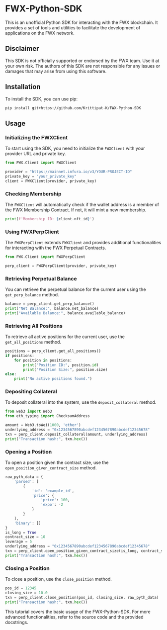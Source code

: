 # FWX-Python-SDK

This is an unofficial Python SDK for interacting with the FWX blockchain. It provides a set of tools and utilities to facilitate the development of applications on the FWX network.

## Disclaimer

This SDK is not officially supported or endorsed by the FWX team. Use it at your own risk. The authors of this SDK are not responsible for any issues or damages that may arise from using this software.

## Installation

To install the SDK, you can use pip:

```sh
pip install git+https://github.com/Krittipat-K/FWX-Python-SDK
```

## Usage

### Initializing the FWXClient

To start using the SDK, you need to initialize the `FWXClient` with your provider URL and private key.

```python
from FWX.Client import FWXClient

provider = "https://mainnet.infura.io/v3/YOUR-PROJECT-ID"
private_key = "your_private_key"
client = FWXClient(provider, private_key)
```

### Checking Membership

The `FWXClient` will automatically check if the wallet address is a member of the FWX Membership Contract. If not, it will mint a new membership.

```python
print(f'Membership ID: {client.nft_id}')
```

### Using FWXPerpClient

The `FWXPerpClient` extends `FWXClient` and provides additional functionalities for interacting with the FWX Perpetual Contracts.

```python
from FWX.Client import FWXPerpClient

perp_client = FWXPerpClient(provider, private_key)
```

### Retrieving Perpetual Balance

You can retrieve the perpetual balance for the current user using the `get_perp_balance` method.

```python
balance = perp_client.get_perp_balance()
print("Net Balance:", balance.net_balance)
print("Available Balance:", balance.available_balance)
```

### Retrieving All Positions

To retrieve all active positions for the current user, use the `get_all_positions` method.

```python
positions = perp_client.get_all_positions()
if positions:
    for position in positions:
        print("Position ID:", position.id)
        print("Position Size:", position.size)
else:
    print("No active positions found.")
```

### Depositing Collateral

To deposit collateral into the system, use the `deposit_collateral` method.

```python
from web3 import Web3
from eth_typing import ChecksumAddress

amount = Web3.toWei(1000, 'ether')
underlying_address = "0x1234567890abcdef1234567890abcdef12345678"
txn = perp_client.deposit_collateral(amount, underlying_address)
print("Transaction hash:", txn.hex())
```

### Opening a Position

To open a position given the contract size, use the `open_position_given_contract_size` method.

```python
raw_pyth_data = {
    'parsed': [
        {
            'id': 'example_id',
            'price': {
                'price': 100,
                'expo': -2
            }
        }
    ],
    'binary': []
}
is_long = True
contract_size = 10
leverage = 5
underlying_address = "0x1234567890abcdef1234567890abcdef12345678"
txn = perp_client.open_position_given_contract_size(is_long, contract_size, leverage, underlying_address, raw_pyth_data, is_new_long=True)
print("Transaction hash:", txn.hex())
```

### Closing a Position

To close a position, use the `close_position` method.

```python
pos_id = 12345
closing_size = 10.0
txn = perp_client.close_position(pos_id, closing_size, raw_pyth_data)
print("Transaction hash:", txn.hex())
```

This tutorial covers the basic usage of the FWX-Python-SDK. For more advanced functionalities, refer to the source code and the provided docstrings.


